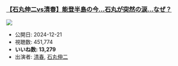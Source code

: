### [【石丸伸二vs清春】能登半島の今…石丸が突然の涙…なぜ？](https://www.youtube.com/watch?v=vcowaG5aaB0)
[![](https://img.youtube.com/vi/vcowaG5aaB0/sddefault.jpg)](https://www.youtube.com/watch?v=vcowaG5aaB0)
-   公開日: 2024-12-21
-   視聴数: 451,774
-   **いいね数: 13,279**
-   出演者: [清春](/rehacq_fan/people/清春 "wikilink"), [石丸伸二](/rehacq_fan/people/石丸伸二 "wikilink")
